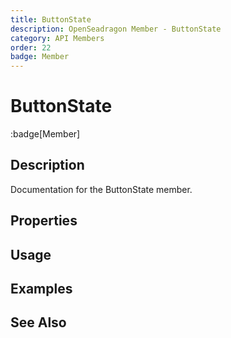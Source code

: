 ```yaml
---
title: ButtonState
description: OpenSeadragon Member - ButtonState
category: API Members
order: 22
badge: Member
---
```


# ButtonState

:badge[Member]

## Description

Documentation for the ButtonState member.

## Properties

## Usage

## Examples

## See Also
